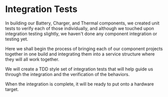 # Integration  Tests

In building our Battery, Charger, and Thermal components, we created unit tests to verify each of those individually, and although we touched upon integration testing slightly, we haven't done any component integration or testing yet.  

Here we shall begin the process of bringing each of our component projects together in one build and integrating them into a service structure where they will all work together.

We will create a TDD style set of integration tests that will help guide us through the integration and the verification of the behaviors.

When the integration is complete, it will be ready to put onto a hardware target.



